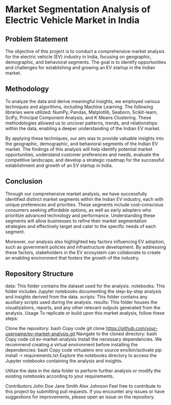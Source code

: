 # Market Segmentation Analysis of Electric Vehicle Market in India

## Problem Statement
The objective of this project is to conduct a comprehensive market analysis for the electric vehicle (EV) industry in India, focusing on geographic, demographic, and behavioral segments. The goal is to identify opportunities and challenges for establishing and growing an EV startup in the Indian market.
## Methodology
To analyze the data and derive meaningful insights, we employed various techniques and algorithms, including Machine Learning. The following libraries were utilized: NumPy, Pandas, Matplotlib, Seaborn, Scikit-learn, SciPy, Principal Component Analysis, and K Means Clustering. These methodologies allowed us to uncover patterns, trends, and relationships within the data, enabling a deeper understanding of the Indian EV market.

By applying these techniques, our aim was to provide valuable insights into the geographic, demographic, and behavioral segments of the Indian EV market. The findings of this analysis will help identify potential market opportunities, understand customer preferences and needs, evaluate the competitive landscape, and develop a strategic roadmap for the successful establishment and growth of an EV startup in India.
## Conclusion
Through our comprehensive market analysis, we have successfully identified distinct market segments within the Indian EV industry, each with unique preferences and priorities. These segments include cost-conscious consumers seeking affordable options, as well as early adopters who prioritize advanced technology and performance. Understanding these segments will allow businesses to refine their market segmentation strategies and effectively target and cater to the specific needs of each segment.

Moreover, our analysis also highlighted key factors influencing EV adoption, such as government policies and infrastructure development. By addressing these factors, stakeholders in the EV ecosystem can collaborate to create an enabling environment that fosters the growth of the industry.
## Repository Structure
data: This folder contains the dataset used for the analysis.
notebooks: This folder includes Jupyter notebooks documenting the step-by-step analysis and insights derived from the data.
scripts: This folder contains any auxiliary scripts used during the analysis.
results: This folder houses the visualizations, reports, and any other relevant outputs generated from the analysis.
Usage
To replicate or build upon this market analysis, follow these steps:

Clone the repository:
bash
Copy code
git clone https://github.com/your-username/ev-market-analysis.git
Navigate to the cloned directory:
bash
Copy code
cd ev-market-analysis
Install the necessary dependencies. We recommend creating a virtual environment before installing the dependencies:
bash
Copy code
virtualenv env
source env/bin/activate
pip install -r requirements.txt
Explore the notebooks directory to access the Jupyter notebooks containing the analysis and insights.

Utilize the data in the data folder to perform further analysis or modify the existing notebooks according to your requirements.

Contributors
John Doe
Jane Smith
Alex Johnson
Feel free to contribute to this project by submitting pull requests. If you encounter any issues or have suggestions for improvements, please open an issue on the repository.
